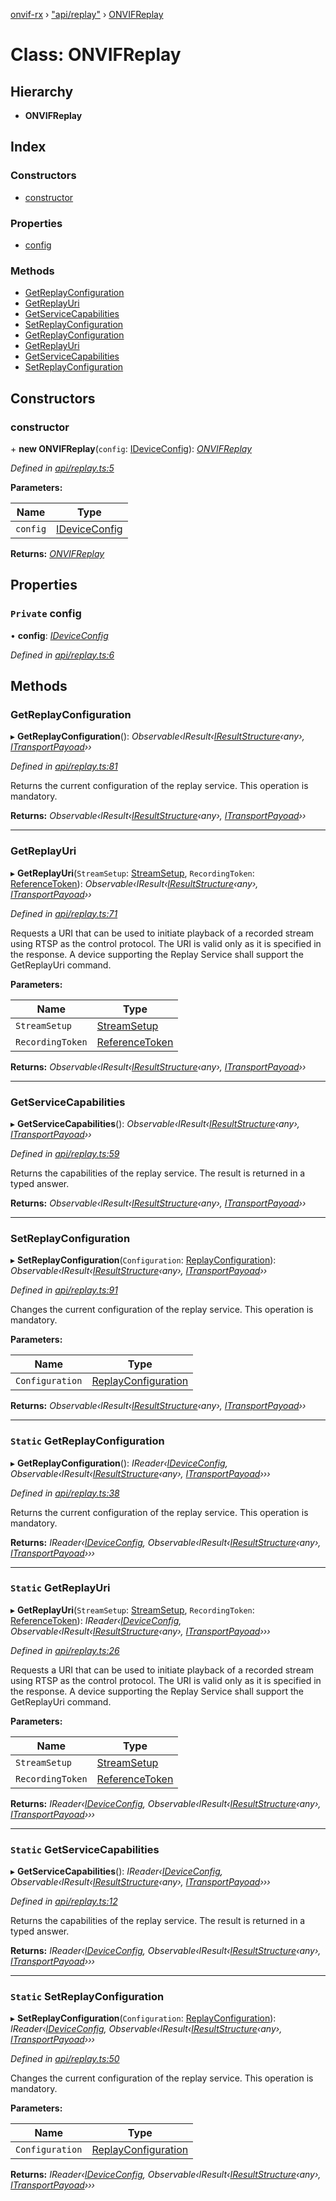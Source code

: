 [onvif-rx](../README.md) › ["api/replay"](../modules/_api_replay_.md) › [ONVIFReplay](_api_replay_.onvifreplay.md)

# Class: ONVIFReplay

## Hierarchy

* **ONVIFReplay**

## Index

### Constructors

* [constructor](_api_replay_.onvifreplay.md#constructor)

### Properties

* [config](_api_replay_.onvifreplay.md#private-config)

### Methods

* [GetReplayConfiguration](_api_replay_.onvifreplay.md#getreplayconfiguration)
* [GetReplayUri](_api_replay_.onvifreplay.md#getreplayuri)
* [GetServiceCapabilities](_api_replay_.onvifreplay.md#getservicecapabilities)
* [SetReplayConfiguration](_api_replay_.onvifreplay.md#setreplayconfiguration)
* [GetReplayConfiguration](_api_replay_.onvifreplay.md#static-getreplayconfiguration)
* [GetReplayUri](_api_replay_.onvifreplay.md#static-getreplayuri)
* [GetServiceCapabilities](_api_replay_.onvifreplay.md#static-getservicecapabilities)
* [SetReplayConfiguration](_api_replay_.onvifreplay.md#static-setreplayconfiguration)

## Constructors

###  constructor

\+ **new ONVIFReplay**(`config`: [IDeviceConfig](../interfaces/_config_interfaces_.ideviceconfig.md)): *[ONVIFReplay](_api_replay_.onvifreplay.md)*

*Defined in [api/replay.ts:5](https://github.com/patrickmichalina/onvif-rx/blob/3e9b152/src/api/replay.ts#L5)*

**Parameters:**

Name | Type |
------ | ------ |
`config` | [IDeviceConfig](../interfaces/_config_interfaces_.ideviceconfig.md) |

**Returns:** *[ONVIFReplay](_api_replay_.onvifreplay.md)*

## Properties

### `Private` config

• **config**: *[IDeviceConfig](../interfaces/_config_interfaces_.ideviceconfig.md)*

*Defined in [api/replay.ts:6](https://github.com/patrickmichalina/onvif-rx/blob/3e9b152/src/api/replay.ts#L6)*

## Methods

###  GetReplayConfiguration

▸ **GetReplayConfiguration**(): *Observable‹IResult‹[IResultStructure](../interfaces/_soap_request_.iresultstructure.md)‹any›, [ITransportPayoad](../interfaces/_config_interfaces_.itransportpayoad.md)››*

*Defined in [api/replay.ts:81](https://github.com/patrickmichalina/onvif-rx/blob/3e9b152/src/api/replay.ts#L81)*

  Returns the current configuration of the replay service.
  This operation is mandatory.

**Returns:** *Observable‹IResult‹[IResultStructure](../interfaces/_soap_request_.iresultstructure.md)‹any›, [ITransportPayoad](../interfaces/_config_interfaces_.itransportpayoad.md)››*

___

###  GetReplayUri

▸ **GetReplayUri**(`StreamSetup`: [StreamSetup](../interfaces/_api_types_.streamsetup.md), `RecordingToken`: [ReferenceToken](../modules/_api_types_.md#referencetoken)): *Observable‹IResult‹[IResultStructure](../interfaces/_soap_request_.iresultstructure.md)‹any›, [ITransportPayoad](../interfaces/_config_interfaces_.itransportpayoad.md)››*

*Defined in [api/replay.ts:71](https://github.com/patrickmichalina/onvif-rx/blob/3e9b152/src/api/replay.ts#L71)*

  Requests a URI that can be used to initiate playback of a recorded stream
  using RTSP as the control protocol. The URI is valid only as it is
  specified in the response.
  A device supporting the Replay Service shall support the GetReplayUri command.

**Parameters:**

Name | Type |
------ | ------ |
`StreamSetup` | [StreamSetup](../interfaces/_api_types_.streamsetup.md) |
`RecordingToken` | [ReferenceToken](../modules/_api_types_.md#referencetoken) |

**Returns:** *Observable‹IResult‹[IResultStructure](../interfaces/_soap_request_.iresultstructure.md)‹any›, [ITransportPayoad](../interfaces/_config_interfaces_.itransportpayoad.md)››*

___

###  GetServiceCapabilities

▸ **GetServiceCapabilities**(): *Observable‹IResult‹[IResultStructure](../interfaces/_soap_request_.iresultstructure.md)‹any›, [ITransportPayoad](../interfaces/_config_interfaces_.itransportpayoad.md)››*

*Defined in [api/replay.ts:59](https://github.com/patrickmichalina/onvif-rx/blob/3e9b152/src/api/replay.ts#L59)*

Returns the capabilities of the replay service. The result is returned in a typed answer.

**Returns:** *Observable‹IResult‹[IResultStructure](../interfaces/_soap_request_.iresultstructure.md)‹any›, [ITransportPayoad](../interfaces/_config_interfaces_.itransportpayoad.md)››*

___

###  SetReplayConfiguration

▸ **SetReplayConfiguration**(`Configuration`: [ReplayConfiguration](../interfaces/_api_types_.replayconfiguration.md)): *Observable‹IResult‹[IResultStructure](../interfaces/_soap_request_.iresultstructure.md)‹any›, [ITransportPayoad](../interfaces/_config_interfaces_.itransportpayoad.md)››*

*Defined in [api/replay.ts:91](https://github.com/patrickmichalina/onvif-rx/blob/3e9b152/src/api/replay.ts#L91)*

  Changes the current configuration of the replay service.
  This operation is mandatory.

**Parameters:**

Name | Type |
------ | ------ |
`Configuration` | [ReplayConfiguration](../interfaces/_api_types_.replayconfiguration.md) |

**Returns:** *Observable‹IResult‹[IResultStructure](../interfaces/_soap_request_.iresultstructure.md)‹any›, [ITransportPayoad](../interfaces/_config_interfaces_.itransportpayoad.md)››*

___

### `Static` GetReplayConfiguration

▸ **GetReplayConfiguration**(): *IReader‹[IDeviceConfig](../interfaces/_config_interfaces_.ideviceconfig.md), Observable‹IResult‹[IResultStructure](../interfaces/_soap_request_.iresultstructure.md)‹any›, [ITransportPayoad](../interfaces/_config_interfaces_.itransportpayoad.md)›››*

*Defined in [api/replay.ts:38](https://github.com/patrickmichalina/onvif-rx/blob/3e9b152/src/api/replay.ts#L38)*

  Returns the current configuration of the replay service.
  This operation is mandatory.

**Returns:** *IReader‹[IDeviceConfig](../interfaces/_config_interfaces_.ideviceconfig.md), Observable‹IResult‹[IResultStructure](../interfaces/_soap_request_.iresultstructure.md)‹any›, [ITransportPayoad](../interfaces/_config_interfaces_.itransportpayoad.md)›››*

___

### `Static` GetReplayUri

▸ **GetReplayUri**(`StreamSetup`: [StreamSetup](../interfaces/_api_types_.streamsetup.md), `RecordingToken`: [ReferenceToken](../modules/_api_types_.md#referencetoken)): *IReader‹[IDeviceConfig](../interfaces/_config_interfaces_.ideviceconfig.md), Observable‹IResult‹[IResultStructure](../interfaces/_soap_request_.iresultstructure.md)‹any›, [ITransportPayoad](../interfaces/_config_interfaces_.itransportpayoad.md)›››*

*Defined in [api/replay.ts:26](https://github.com/patrickmichalina/onvif-rx/blob/3e9b152/src/api/replay.ts#L26)*

  Requests a URI that can be used to initiate playback of a recorded stream
  using RTSP as the control protocol. The URI is valid only as it is
  specified in the response.
  A device supporting the Replay Service shall support the GetReplayUri command.

**Parameters:**

Name | Type |
------ | ------ |
`StreamSetup` | [StreamSetup](../interfaces/_api_types_.streamsetup.md) |
`RecordingToken` | [ReferenceToken](../modules/_api_types_.md#referencetoken) |

**Returns:** *IReader‹[IDeviceConfig](../interfaces/_config_interfaces_.ideviceconfig.md), Observable‹IResult‹[IResultStructure](../interfaces/_soap_request_.iresultstructure.md)‹any›, [ITransportPayoad](../interfaces/_config_interfaces_.itransportpayoad.md)›››*

___

### `Static` GetServiceCapabilities

▸ **GetServiceCapabilities**(): *IReader‹[IDeviceConfig](../interfaces/_config_interfaces_.ideviceconfig.md), Observable‹IResult‹[IResultStructure](../interfaces/_soap_request_.iresultstructure.md)‹any›, [ITransportPayoad](../interfaces/_config_interfaces_.itransportpayoad.md)›››*

*Defined in [api/replay.ts:12](https://github.com/patrickmichalina/onvif-rx/blob/3e9b152/src/api/replay.ts#L12)*

Returns the capabilities of the replay service. The result is returned in a typed answer.

**Returns:** *IReader‹[IDeviceConfig](../interfaces/_config_interfaces_.ideviceconfig.md), Observable‹IResult‹[IResultStructure](../interfaces/_soap_request_.iresultstructure.md)‹any›, [ITransportPayoad](../interfaces/_config_interfaces_.itransportpayoad.md)›››*

___

### `Static` SetReplayConfiguration

▸ **SetReplayConfiguration**(`Configuration`: [ReplayConfiguration](../interfaces/_api_types_.replayconfiguration.md)): *IReader‹[IDeviceConfig](../interfaces/_config_interfaces_.ideviceconfig.md), Observable‹IResult‹[IResultStructure](../interfaces/_soap_request_.iresultstructure.md)‹any›, [ITransportPayoad](../interfaces/_config_interfaces_.itransportpayoad.md)›››*

*Defined in [api/replay.ts:50](https://github.com/patrickmichalina/onvif-rx/blob/3e9b152/src/api/replay.ts#L50)*

  Changes the current configuration of the replay service.
  This operation is mandatory.

**Parameters:**

Name | Type |
------ | ------ |
`Configuration` | [ReplayConfiguration](../interfaces/_api_types_.replayconfiguration.md) |

**Returns:** *IReader‹[IDeviceConfig](../interfaces/_config_interfaces_.ideviceconfig.md), Observable‹IResult‹[IResultStructure](../interfaces/_soap_request_.iresultstructure.md)‹any›, [ITransportPayoad](../interfaces/_config_interfaces_.itransportpayoad.md)›››*
